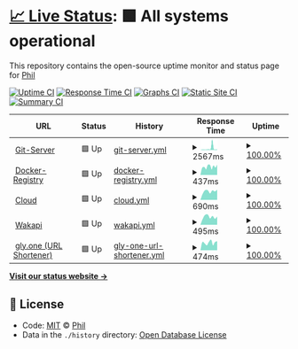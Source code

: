 # [📈 Live Status](https://status.ucode.space): <!--live status--> **🟩 All systems operational**

This repository contains the open-source uptime monitor and status page for [Phil](https://ucode.space)

[![Uptime CI](https://github.com/sniffingsugar/status/workflows/Uptime%20CI/badge.svg)](https://github.com/sniffingsugar/status/actions?query=workflow%3A%22Uptime+CI%22)
[![Response Time CI](https://github.com/sniffingsugar/status/workflows/Response%20Time%20CI/badge.svg)](https://github.com/sniffingsugar/status/actions?query=workflow%3A%22Response+Time+CI%22)
[![Graphs CI](https://github.com/sniffingsugar/status/workflows/Graphs%20CI/badge.svg)](https://github.com/sniffingsugar/status/actions?query=workflow%3A%22Graphs+CI%22)
[![Static Site CI](https://github.com/sniffingsugar/status/workflows/Static%20Site%20CI/badge.svg)](https://github.com/sniffingsugar/status/actions?query=workflow%3A%22Static+Site+CI%22)
[![Summary CI](https://github.com/sniffingsugar/status/workflows/Summary%20CI/badge.svg)](https://github.com/sniffingsugar/status/actions?query=workflow%3A%22Summary+CI%22)

<!--start: status pages-->
<!-- This summary is generated by Upptime (https://github.com/upptime/upptime) -->
<!-- Do not edit this manually, your changes will be overwritten -->
<!-- prettier-ignore -->
| URL | Status | History | Response Time | Uptime |
| --- | ------ | ------- | ------------- | ------ |
| <img alt="" src="https://favicons.githubusercontent.com/git.ucode.space" height="13"> [Git-Server](https://git.ucode.space) | 🟩 Up | [git-server.yml](https://github.com/sniffingsugar/status/commits/HEAD/history/git-server.yml) | <details><summary><img alt="Response time graph" src="./graphs/git-server/response-time-week.png" height="20"> 2567ms</summary><br><a href="https://status.ucode.space/history/git-server"><img alt="Response time 1402" src="https://img.shields.io/endpoint?url=https%3A%2F%2Fraw.githubusercontent.com%2Fsniffingsugar%2Fstatus%2FHEAD%2Fapi%2Fgit-server%2Fresponse-time.json"></a><br><a href="https://status.ucode.space/history/git-server"><img alt="24-hour response time 817" src="https://img.shields.io/endpoint?url=https%3A%2F%2Fraw.githubusercontent.com%2Fsniffingsugar%2Fstatus%2FHEAD%2Fapi%2Fgit-server%2Fresponse-time-day.json"></a><br><a href="https://status.ucode.space/history/git-server"><img alt="7-day response time 2567" src="https://img.shields.io/endpoint?url=https%3A%2F%2Fraw.githubusercontent.com%2Fsniffingsugar%2Fstatus%2FHEAD%2Fapi%2Fgit-server%2Fresponse-time-week.json"></a><br><a href="https://status.ucode.space/history/git-server"><img alt="30-day response time 1402" src="https://img.shields.io/endpoint?url=https%3A%2F%2Fraw.githubusercontent.com%2Fsniffingsugar%2Fstatus%2FHEAD%2Fapi%2Fgit-server%2Fresponse-time-month.json"></a><br><a href="https://status.ucode.space/history/git-server"><img alt="1-year response time 1402" src="https://img.shields.io/endpoint?url=https%3A%2F%2Fraw.githubusercontent.com%2Fsniffingsugar%2Fstatus%2FHEAD%2Fapi%2Fgit-server%2Fresponse-time-year.json"></a></details> | <details><summary><a href="https://status.ucode.space/history/git-server">100.00%</a></summary><a href="https://status.ucode.space/history/git-server"><img alt="All-time uptime 99.95%" src="https://img.shields.io/endpoint?url=https%3A%2F%2Fraw.githubusercontent.com%2Fsniffingsugar%2Fstatus%2FHEAD%2Fapi%2Fgit-server%2Fuptime.json"></a><br><a href="https://status.ucode.space/history/git-server"><img alt="24-hour uptime 100.00%" src="https://img.shields.io/endpoint?url=https%3A%2F%2Fraw.githubusercontent.com%2Fsniffingsugar%2Fstatus%2FHEAD%2Fapi%2Fgit-server%2Fuptime-day.json"></a><br><a href="https://status.ucode.space/history/git-server"><img alt="7-day uptime 100.00%" src="https://img.shields.io/endpoint?url=https%3A%2F%2Fraw.githubusercontent.com%2Fsniffingsugar%2Fstatus%2FHEAD%2Fapi%2Fgit-server%2Fuptime-week.json"></a><br><a href="https://status.ucode.space/history/git-server"><img alt="30-day uptime 99.95%" src="https://img.shields.io/endpoint?url=https%3A%2F%2Fraw.githubusercontent.com%2Fsniffingsugar%2Fstatus%2FHEAD%2Fapi%2Fgit-server%2Fuptime-month.json"></a><br><a href="https://status.ucode.space/history/git-server"><img alt="1-year uptime 99.95%" src="https://img.shields.io/endpoint?url=https%3A%2F%2Fraw.githubusercontent.com%2Fsniffingsugar%2Fstatus%2FHEAD%2Fapi%2Fgit-server%2Fuptime-year.json"></a></details>
| <img alt="" src="https://favicons.githubusercontent.com/registry.ucode.space" height="13"> [Docker-Registry](https://registry.ucode.space) | 🟩 Up | [docker-registry.yml](https://github.com/sniffingsugar/status/commits/HEAD/history/docker-registry.yml) | <details><summary><img alt="Response time graph" src="./graphs/docker-registry/response-time-week.png" height="20"> 437ms</summary><br><a href="https://status.ucode.space/history/docker-registry"><img alt="Response time 394" src="https://img.shields.io/endpoint?url=https%3A%2F%2Fraw.githubusercontent.com%2Fsniffingsugar%2Fstatus%2FHEAD%2Fapi%2Fdocker-registry%2Fresponse-time.json"></a><br><a href="https://status.ucode.space/history/docker-registry"><img alt="24-hour response time 472" src="https://img.shields.io/endpoint?url=https%3A%2F%2Fraw.githubusercontent.com%2Fsniffingsugar%2Fstatus%2FHEAD%2Fapi%2Fdocker-registry%2Fresponse-time-day.json"></a><br><a href="https://status.ucode.space/history/docker-registry"><img alt="7-day response time 437" src="https://img.shields.io/endpoint?url=https%3A%2F%2Fraw.githubusercontent.com%2Fsniffingsugar%2Fstatus%2FHEAD%2Fapi%2Fdocker-registry%2Fresponse-time-week.json"></a><br><a href="https://status.ucode.space/history/docker-registry"><img alt="30-day response time 394" src="https://img.shields.io/endpoint?url=https%3A%2F%2Fraw.githubusercontent.com%2Fsniffingsugar%2Fstatus%2FHEAD%2Fapi%2Fdocker-registry%2Fresponse-time-month.json"></a><br><a href="https://status.ucode.space/history/docker-registry"><img alt="1-year response time 394" src="https://img.shields.io/endpoint?url=https%3A%2F%2Fraw.githubusercontent.com%2Fsniffingsugar%2Fstatus%2FHEAD%2Fapi%2Fdocker-registry%2Fresponse-time-year.json"></a></details> | <details><summary><a href="https://status.ucode.space/history/docker-registry">100.00%</a></summary><a href="https://status.ucode.space/history/docker-registry"><img alt="All-time uptime 99.95%" src="https://img.shields.io/endpoint?url=https%3A%2F%2Fraw.githubusercontent.com%2Fsniffingsugar%2Fstatus%2FHEAD%2Fapi%2Fdocker-registry%2Fuptime.json"></a><br><a href="https://status.ucode.space/history/docker-registry"><img alt="24-hour uptime 100.00%" src="https://img.shields.io/endpoint?url=https%3A%2F%2Fraw.githubusercontent.com%2Fsniffingsugar%2Fstatus%2FHEAD%2Fapi%2Fdocker-registry%2Fuptime-day.json"></a><br><a href="https://status.ucode.space/history/docker-registry"><img alt="7-day uptime 100.00%" src="https://img.shields.io/endpoint?url=https%3A%2F%2Fraw.githubusercontent.com%2Fsniffingsugar%2Fstatus%2FHEAD%2Fapi%2Fdocker-registry%2Fuptime-week.json"></a><br><a href="https://status.ucode.space/history/docker-registry"><img alt="30-day uptime 99.95%" src="https://img.shields.io/endpoint?url=https%3A%2F%2Fraw.githubusercontent.com%2Fsniffingsugar%2Fstatus%2FHEAD%2Fapi%2Fdocker-registry%2Fuptime-month.json"></a><br><a href="https://status.ucode.space/history/docker-registry"><img alt="1-year uptime 99.95%" src="https://img.shields.io/endpoint?url=https%3A%2F%2Fraw.githubusercontent.com%2Fsniffingsugar%2Fstatus%2FHEAD%2Fapi%2Fdocker-registry%2Fuptime-year.json"></a></details>
| <img alt="" src="https://favicons.githubusercontent.com/cloud.ucode.space" height="13"> [Cloud](https://cloud.ucode.space) | 🟩 Up | [cloud.yml](https://github.com/sniffingsugar/status/commits/HEAD/history/cloud.yml) | <details><summary><img alt="Response time graph" src="./graphs/cloud/response-time-week.png" height="20"> 690ms</summary><br><a href="https://status.ucode.space/history/cloud"><img alt="Response time 690" src="https://img.shields.io/endpoint?url=https%3A%2F%2Fraw.githubusercontent.com%2Fsniffingsugar%2Fstatus%2FHEAD%2Fapi%2Fcloud%2Fresponse-time.json"></a><br><a href="https://status.ucode.space/history/cloud"><img alt="24-hour response time 746" src="https://img.shields.io/endpoint?url=https%3A%2F%2Fraw.githubusercontent.com%2Fsniffingsugar%2Fstatus%2FHEAD%2Fapi%2Fcloud%2Fresponse-time-day.json"></a><br><a href="https://status.ucode.space/history/cloud"><img alt="7-day response time 690" src="https://img.shields.io/endpoint?url=https%3A%2F%2Fraw.githubusercontent.com%2Fsniffingsugar%2Fstatus%2FHEAD%2Fapi%2Fcloud%2Fresponse-time-week.json"></a><br><a href="https://status.ucode.space/history/cloud"><img alt="30-day response time 690" src="https://img.shields.io/endpoint?url=https%3A%2F%2Fraw.githubusercontent.com%2Fsniffingsugar%2Fstatus%2FHEAD%2Fapi%2Fcloud%2Fresponse-time-month.json"></a><br><a href="https://status.ucode.space/history/cloud"><img alt="1-year response time 690" src="https://img.shields.io/endpoint?url=https%3A%2F%2Fraw.githubusercontent.com%2Fsniffingsugar%2Fstatus%2FHEAD%2Fapi%2Fcloud%2Fresponse-time-year.json"></a></details> | <details><summary><a href="https://status.ucode.space/history/cloud">100.00%</a></summary><a href="https://status.ucode.space/history/cloud"><img alt="All-time uptime 100.00%" src="https://img.shields.io/endpoint?url=https%3A%2F%2Fraw.githubusercontent.com%2Fsniffingsugar%2Fstatus%2FHEAD%2Fapi%2Fcloud%2Fuptime.json"></a><br><a href="https://status.ucode.space/history/cloud"><img alt="24-hour uptime 100.00%" src="https://img.shields.io/endpoint?url=https%3A%2F%2Fraw.githubusercontent.com%2Fsniffingsugar%2Fstatus%2FHEAD%2Fapi%2Fcloud%2Fuptime-day.json"></a><br><a href="https://status.ucode.space/history/cloud"><img alt="7-day uptime 100.00%" src="https://img.shields.io/endpoint?url=https%3A%2F%2Fraw.githubusercontent.com%2Fsniffingsugar%2Fstatus%2FHEAD%2Fapi%2Fcloud%2Fuptime-week.json"></a><br><a href="https://status.ucode.space/history/cloud"><img alt="30-day uptime 100.00%" src="https://img.shields.io/endpoint?url=https%3A%2F%2Fraw.githubusercontent.com%2Fsniffingsugar%2Fstatus%2FHEAD%2Fapi%2Fcloud%2Fuptime-month.json"></a><br><a href="https://status.ucode.space/history/cloud"><img alt="1-year uptime 100.00%" src="https://img.shields.io/endpoint?url=https%3A%2F%2Fraw.githubusercontent.com%2Fsniffingsugar%2Fstatus%2FHEAD%2Fapi%2Fcloud%2Fuptime-year.json"></a></details>
| <img alt="" src="https://favicons.githubusercontent.com/time.ucode.space" height="13"> [Wakapi](https://time.ucode.space) | 🟩 Up | [wakapi.yml](https://github.com/sniffingsugar/status/commits/HEAD/history/wakapi.yml) | <details><summary><img alt="Response time graph" src="./graphs/wakapi/response-time-week.png" height="20"> 495ms</summary><br><a href="https://status.ucode.space/history/wakapi"><img alt="Response time 495" src="https://img.shields.io/endpoint?url=https%3A%2F%2Fraw.githubusercontent.com%2Fsniffingsugar%2Fstatus%2FHEAD%2Fapi%2Fwakapi%2Fresponse-time.json"></a><br><a href="https://status.ucode.space/history/wakapi"><img alt="24-hour response time 440" src="https://img.shields.io/endpoint?url=https%3A%2F%2Fraw.githubusercontent.com%2Fsniffingsugar%2Fstatus%2FHEAD%2Fapi%2Fwakapi%2Fresponse-time-day.json"></a><br><a href="https://status.ucode.space/history/wakapi"><img alt="7-day response time 495" src="https://img.shields.io/endpoint?url=https%3A%2F%2Fraw.githubusercontent.com%2Fsniffingsugar%2Fstatus%2FHEAD%2Fapi%2Fwakapi%2Fresponse-time-week.json"></a><br><a href="https://status.ucode.space/history/wakapi"><img alt="30-day response time 495" src="https://img.shields.io/endpoint?url=https%3A%2F%2Fraw.githubusercontent.com%2Fsniffingsugar%2Fstatus%2FHEAD%2Fapi%2Fwakapi%2Fresponse-time-month.json"></a><br><a href="https://status.ucode.space/history/wakapi"><img alt="1-year response time 495" src="https://img.shields.io/endpoint?url=https%3A%2F%2Fraw.githubusercontent.com%2Fsniffingsugar%2Fstatus%2FHEAD%2Fapi%2Fwakapi%2Fresponse-time-year.json"></a></details> | <details><summary><a href="https://status.ucode.space/history/wakapi">100.00%</a></summary><a href="https://status.ucode.space/history/wakapi"><img alt="All-time uptime 100.00%" src="https://img.shields.io/endpoint?url=https%3A%2F%2Fraw.githubusercontent.com%2Fsniffingsugar%2Fstatus%2FHEAD%2Fapi%2Fwakapi%2Fuptime.json"></a><br><a href="https://status.ucode.space/history/wakapi"><img alt="24-hour uptime 100.00%" src="https://img.shields.io/endpoint?url=https%3A%2F%2Fraw.githubusercontent.com%2Fsniffingsugar%2Fstatus%2FHEAD%2Fapi%2Fwakapi%2Fuptime-day.json"></a><br><a href="https://status.ucode.space/history/wakapi"><img alt="7-day uptime 100.00%" src="https://img.shields.io/endpoint?url=https%3A%2F%2Fraw.githubusercontent.com%2Fsniffingsugar%2Fstatus%2FHEAD%2Fapi%2Fwakapi%2Fuptime-week.json"></a><br><a href="https://status.ucode.space/history/wakapi"><img alt="30-day uptime 100.00%" src="https://img.shields.io/endpoint?url=https%3A%2F%2Fraw.githubusercontent.com%2Fsniffingsugar%2Fstatus%2FHEAD%2Fapi%2Fwakapi%2Fuptime-month.json"></a><br><a href="https://status.ucode.space/history/wakapi"><img alt="1-year uptime 100.00%" src="https://img.shields.io/endpoint?url=https%3A%2F%2Fraw.githubusercontent.com%2Fsniffingsugar%2Fstatus%2FHEAD%2Fapi%2Fwakapi%2Fuptime-year.json"></a></details>
| <img alt="" src="https://favicons.githubusercontent.com/gly.one" height="13"> [gly.one (URL Shortener)](https://gly.one) | 🟩 Up | [gly-one-url-shortener.yml](https://github.com/sniffingsugar/status/commits/HEAD/history/gly-one-url-shortener.yml) | <details><summary><img alt="Response time graph" src="./graphs/gly-one-url-shortener/response-time-week.png" height="20"> 474ms</summary><br><a href="https://status.ucode.space/history/gly-one-url-shortener"><img alt="Response time 423" src="https://img.shields.io/endpoint?url=https%3A%2F%2Fraw.githubusercontent.com%2Fsniffingsugar%2Fstatus%2FHEAD%2Fapi%2Fgly-one-url-shortener%2Fresponse-time.json"></a><br><a href="https://status.ucode.space/history/gly-one-url-shortener"><img alt="24-hour response time 565" src="https://img.shields.io/endpoint?url=https%3A%2F%2Fraw.githubusercontent.com%2Fsniffingsugar%2Fstatus%2FHEAD%2Fapi%2Fgly-one-url-shortener%2Fresponse-time-day.json"></a><br><a href="https://status.ucode.space/history/gly-one-url-shortener"><img alt="7-day response time 474" src="https://img.shields.io/endpoint?url=https%3A%2F%2Fraw.githubusercontent.com%2Fsniffingsugar%2Fstatus%2FHEAD%2Fapi%2Fgly-one-url-shortener%2Fresponse-time-week.json"></a><br><a href="https://status.ucode.space/history/gly-one-url-shortener"><img alt="30-day response time 423" src="https://img.shields.io/endpoint?url=https%3A%2F%2Fraw.githubusercontent.com%2Fsniffingsugar%2Fstatus%2FHEAD%2Fapi%2Fgly-one-url-shortener%2Fresponse-time-month.json"></a><br><a href="https://status.ucode.space/history/gly-one-url-shortener"><img alt="1-year response time 423" src="https://img.shields.io/endpoint?url=https%3A%2F%2Fraw.githubusercontent.com%2Fsniffingsugar%2Fstatus%2FHEAD%2Fapi%2Fgly-one-url-shortener%2Fresponse-time-year.json"></a></details> | <details><summary><a href="https://status.ucode.space/history/gly-one-url-shortener">100.00%</a></summary><a href="https://status.ucode.space/history/gly-one-url-shortener"><img alt="All-time uptime 100.00%" src="https://img.shields.io/endpoint?url=https%3A%2F%2Fraw.githubusercontent.com%2Fsniffingsugar%2Fstatus%2FHEAD%2Fapi%2Fgly-one-url-shortener%2Fuptime.json"></a><br><a href="https://status.ucode.space/history/gly-one-url-shortener"><img alt="24-hour uptime 100.00%" src="https://img.shields.io/endpoint?url=https%3A%2F%2Fraw.githubusercontent.com%2Fsniffingsugar%2Fstatus%2FHEAD%2Fapi%2Fgly-one-url-shortener%2Fuptime-day.json"></a><br><a href="https://status.ucode.space/history/gly-one-url-shortener"><img alt="7-day uptime 100.00%" src="https://img.shields.io/endpoint?url=https%3A%2F%2Fraw.githubusercontent.com%2Fsniffingsugar%2Fstatus%2FHEAD%2Fapi%2Fgly-one-url-shortener%2Fuptime-week.json"></a><br><a href="https://status.ucode.space/history/gly-one-url-shortener"><img alt="30-day uptime 100.00%" src="https://img.shields.io/endpoint?url=https%3A%2F%2Fraw.githubusercontent.com%2Fsniffingsugar%2Fstatus%2FHEAD%2Fapi%2Fgly-one-url-shortener%2Fuptime-month.json"></a><br><a href="https://status.ucode.space/history/gly-one-url-shortener"><img alt="1-year uptime 100.00%" src="https://img.shields.io/endpoint?url=https%3A%2F%2Fraw.githubusercontent.com%2Fsniffingsugar%2Fstatus%2FHEAD%2Fapi%2Fgly-one-url-shortener%2Fuptime-year.json"></a></details>

<!--end: status pages-->

[**Visit our status website →**](https://status.ucode.space)

## 📄 License

- Code: [MIT](./LICENSE) © [Phil](https://ucode.space)
- Data in the `./history` directory: [Open Database License](https://opendatacommons.org/licenses/odbl/1-0/)
